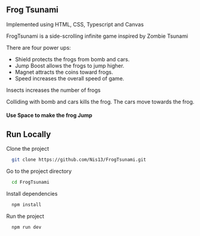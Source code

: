 
## Frog Tsunami

Implemented using HTML, CSS, Typescript and Canvas

FrogTsunami is a side-scrolling infinite game inspired by Zombie Tsunami

There are four power ups:

-   Shield protects the frogs from bomb and cars.
-   Jump Boost allows the frogs to jump higher.
-   Magnet attracts the coins toward frogs.
-   Speed increases the overall speed of game.

Insects increases the number of frogs

Colliding with bomb and cars kills the frog.
The cars move towards the frog.

#### Use Space to make the frog Jump








## Run Locally

Clone the project

```bash
  git clone https://github.com/Nis13/FrogTsunami.git
```

Go to the project directory

```bash
  cd FrogTsunami
```

Install dependencies

```bash
  npm install
```

Run the project
```bash
  npm run dev
```

